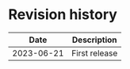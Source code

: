 # Revision history

| Date       | Description     |
|------------|-----------------|
| 2023-06-21 | First release   |
